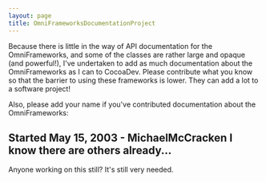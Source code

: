 ```yaml
---
layout: page
title: OmniFrameworksDocumentationProject
---
```




Because there is little in the way of API documentation for the OmniFrameworks, and some of the classes are rather large and opaque (and powerful!), I've undertaken to add as much documentation about the OmniFrameworks as I can to CocoaDev. Please contribute what you know so that the barrier to using these frameworks is lower. They can add a lot to a software project!

Also, please add your name if you've contributed documentation about the OmniFrameworks:

Started May 15, 2003 - MichaelMcCracken
I know there are others already...
----
Anyone working on this still? It's still very needed.

